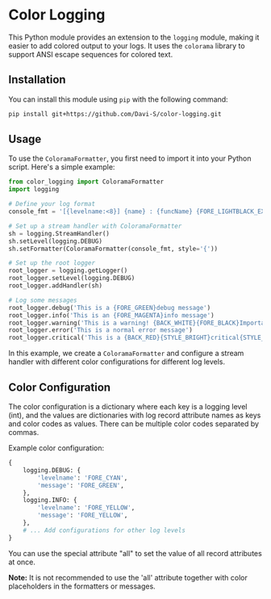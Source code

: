 # Color Logging

This Python module provides an extension to the `logging` module, making it easier to add colored output to your logs. It uses the `colorama` library to support ANSI escape sequences for colored text.

## Installation

You can install this module using `pip` with the following command:

```bash
pip install git+https://github.com/Davi-S/color-logging.git
```

## Usage

To use the `ColoramaFormatter`, you first need to import it into your Python script. Here's a simple example:

```python
from color_logging import ColoramaFormatter
import logging

# Define your log format
console_fmt = '[{levelname:<8}] {name} : {funcName} {FORE_LIGHTBLACK_EX}->{STYLE_RESET_ALL} {message}'

# Set up a stream handler with ColoramaFormatter
sh = logging.StreamHandler()
sh.setLevel(logging.DEBUG)
sh.setFormatter(ColoramaFormatter(console_fmt, style='{'))

# Set up the root logger
root_logger = logging.getLogger()
root_logger.setLevel(logging.DEBUG)
root_logger.addHandler(sh)

# Log some messages
root_logger.debug('This is a {FORE_GREEN}debug message')
root_logger.info('This is an {FORE_MAGENTA}info message')
root_logger.warning('This is a warning! {BACK_WHITE}{FORE_BLACK}Important information{STYLE_RESET_ALL} occurred')
root_logger.error('This is a normal error message')
root_logger.critical('This is a {BACK_RED}{STYLE_BRIGHT}critical{STYLE_RESET_ALL} message')
```

In this example, we create a `ColoramaFormatter` and configure a stream handler with different color configurations for different log levels.

## Color Configuration

The color configuration is a dictionary where each key is a logging level (int), and the values are dictionaries with log record attribute names as keys and color codes as values. There can be multiple color codes separated by commas.

Example color configuration:

```python
{
    logging.DEBUG: {
        'levelname': 'FORE_CYAN',
        'message': 'FORE_GREEN',
    },
    logging.INFO: {
        'levelname': 'FORE_YELLOW',
        'message': 'FORE_YELLOW',
    },
    # ... Add configurations for other log levels
}
```

You can use the special attribute "all" to set the value of all record attributes at once.

**Note:** It is not recommended to use the 'all' attribute together with color placeholders in the formatters or messages.
